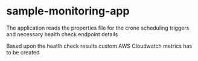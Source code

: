 # sample-monitoring-app

The application reads the properties file for the crone scheduling triggers and necessary health check endpoint details

Based upon the heatlh check results custom AWS Cloudwatch metrics has to be created 
